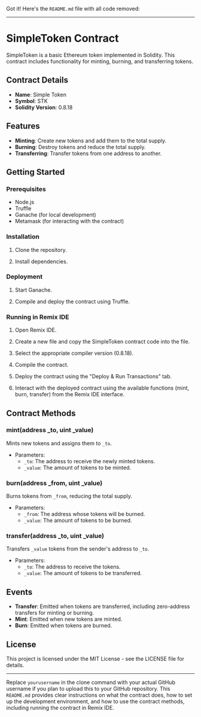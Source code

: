 Got it! Here's the `README.md` file with all code removed:

---

# SimpleToken Contract

SimpleToken is a basic Ethereum token implemented in Solidity. This contract includes functionality for minting, burning, and transferring tokens.

## Contract Details

- **Name**: Simple Token
- **Symbol**: STK
- **Solidity Version**: 0.8.18

## Features

- **Minting**: Create new tokens and add them to the total supply.
- **Burning**: Destroy tokens and reduce the total supply.
- **Transferring**: Transfer tokens from one address to another.

## Getting Started

### Prerequisites

- Node.js
- Truffle
- Ganache (for local development)
- Metamask (for interacting with the contract)

### Installation

1. Clone the repository.

2. Install dependencies.

### Deployment

1. Start Ganache.

2. Compile and deploy the contract using Truffle.

### Running in Remix IDE

1. Open Remix IDE.

2. Create a new file and copy the SimpleToken contract code into the file.

3. Select the appropriate compiler version (0.8.18).

4. Compile the contract.

5. Deploy the contract using the "Deploy & Run Transactions" tab.

6. Interact with the deployed contract using the available functions (mint, burn, transfer) from the Remix IDE interface.

## Contract Methods

### mint(address _to, uint _value)

Mints new tokens and assigns them to `_to`.

- Parameters:
  - `_to`: The address to receive the newly minted tokens.
  - `_value`: The amount of tokens to be minted.

### burn(address _from, uint _value)

Burns tokens from `_from`, reducing the total supply.

- Parameters:
  - `_from`: The address whose tokens will be burned.
  - `_value`: The amount of tokens to be burned.

### transfer(address _to, uint _value)

Transfers `_value` tokens from the sender's address to `_to`.

- Parameters:
  - `_to`: The address to receive the tokens.
  - `_value`: The amount of tokens to be transferred.

## Events

- **Transfer**: Emitted when tokens are transferred, including zero-address transfers for minting or burning.
- **Mint**: Emitted when new tokens are minted.
- **Burn**: Emitted when tokens are burned.

## License

This project is licensed under the MIT License - see the LICENSE file for details.

---

Replace `yourusername` in the clone command with your actual GitHub username if you plan to upload this to your GitHub repository. This `README.md` provides clear instructions on what the contract does, how to set up the development environment, and how to use the contract methods, including running the contract in Remix IDE.
